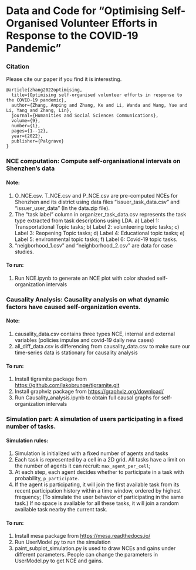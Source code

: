 # Data and Code for “Optimising Self-Organised Volunteer Efforts in Response to the COVID-19 Pandemic”

### Citation
Please cite our paper if you find it is interesting.
```
@article{zhang2022optimising,
  title={Optimising self-organised volunteer efforts in response to the COVID-19 pandemic},
  author={Zhang, Anping and Zhang, Ke and Li, Wanda and Wang, Yue and Li, Yang and Zhang, Lin},
  journal={Humanities and Social Sciences Communications},
  volume={9},
  number={1},
  pages={1--12},
  year={2022},
  publisher={Palgrave}
}
```

### NCE computation: Compute self-organisational intervals on Shenzhen’s data
#### Note:
1.	O_NCE.csv. T_NCE.csv and P_NCE.csv are pre-computed NCEs for Shenzhen and its district using data files “issuer_task_data.csv” and “issuer_user_data” (In the data.zip file).
2.	The “task label” column in organizer_task_data.csv represents the task type extracted from task descriptions using LDA. 
a)	Label 1: Transportational Topic tasks; 
b)	Label 2: volunteering topic tasks; 
c)	Label 3: Reopening Topic tasks;
d)	Label 4: Educational topic tasks; 
e)	Label 5: environmental topic tasks; 
f)	Label 6: Covid-19 topic tasks.
3.	“neigborhood_1.csv” and “neighborhood_2.csv” are data for case studies.

#### To run:
1.	Run NCE.ipynb to generate an NCE plot with color shaded self-organization intervals

### Causality Analysis: Causality analysis on what dynamic factors have caused self-organization events.
#### Note:
1.	causality_data.csv contains three types NCE, internal and external variables (policies impulse and covid-19 daily new cases)
2.	all_diff_data.csv is differencing from causality_data.csv to make sure our time-series data is stationary for causality analysis
#### To run: 
1.	Install tigramite package from https://github.com/jakobrunge/tigramite.git
2.	Install graphviz package from https://graphviz.org/download/
3.	Run Causality_analysis.ipynb to obtain full causal graphs for self-organization intervals

### Simulation part: A simulation of users participating in a fixed number of tasks.
#### Simulation rules:
1. Simulation is initialized with a fixed number of agents and tasks  
1. Each task is represented by a cell in a 2D grid. All tasks have a limit on
   the number of agents it can recruit: `max_agent_per_cell`;
2. At each step, each agent decides whether to participate in a task with
      probability, `p_participate.`
3. If the agent is participating, it will join the first available task
   from its recent participation history within a time window, ordered by highest frequency;
   (To simulate the user behavior of participating in the same task.)
   If no space is available for all these tasks, it will join a random available task nearby the current task.

#### To run:
1. Install mesa package from https://mesa.readthedocs.io/
2. Run UserModel.py to run the simulation
3. paint_subplot_simulation.py is used to draw NCEs and gains under different parameters. People can change the parameters in UserModel.py to get NCE and gains.

